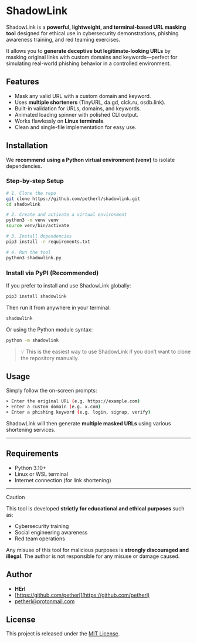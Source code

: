 # ShadowLink

ShadowLink is a **powerful, lightweight, and terminal-based URL masking tool** designed for ethical use in cybersecurity demonstrations, phishing awareness training, and red teaming exercises.

It allows you to **generate deceptive but legitimate-looking URLs** by masking original links with custom domains and keywords—perfect for simulating real-world phishing behavior in a controlled environment.


##  Features

- Mask any valid URL with a custom domain and keyword.
- Uses **multiple shorteners** (TinyURL, da.gd, clck.ru, osdb.link).
- Built-in validation for URLs, domains, and keywords.
- Animated loading spinner with polished CLI output.
- Works flawlessly on **Linux terminals**.
- Clean and single-file implementation for easy use.


## Installation

We **recommend using a Python virtual environment (venv)** to isolate dependencies.

### Step-by-step Setup

```bash
# 1. Clone the repo
git clone https://github.com/petherl/shadowlink.git
cd shadowlink

# 2. Create and activate a virtual environment
python3 -m venv venv
source venv/bin/activate

# 3. Install dependencies
pip3 install -r requirements.txt

# 4. Run the tool
python3 shadowlink.py
```


### Install via PyPI (Recommended)

If you prefer to install and use ShadowLink globally:

```bash
pip3 install shadowlink
```

Then run it from anywhere in your terminal:

```bash
shadowlink
```

Or using the Python module syntax:

```bash
python -m shadowlink
```

> 💡 This is the easiest way to use ShadowLink if you don’t want to clone the repository manually.


## Usage

Simply follow the on-screen prompts:

```bash
➤ Enter the original URL (e.g. https://example.com)
➤ Enter a custom domain (e.g. x.com)
➤ Enter a phishing keyword (e.g. login, signup, verify)
```

ShadowLink will then generate **multiple masked URLs** using various shortening services.

---

## Requirements

- Python 3.10+
- Linux or WSL terminal
- Internet connection (for link shortening)

---

> [!CAUTION]
>
> This tool is developed **strictly for educational and ethical purposes** such as:
> - Cybersecurity training
> - Social engineering awareness
> - Red team operations
>
> Any misuse of this tool for malicious purposes is **strongly discouraged and illegal**. The author is not responsible for any misuse or damage caused.


## Author

- **HErl**
- [https://github.com/petherl](https://github.com/petherl)
- [petherl@protonmail.com](mailto:petherl@protonmail.com)


## License

This project is released under the [MIT License](LICENSE).
